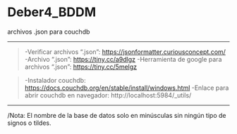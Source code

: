 # Deber4_BDDM
archivos .json para couchdb

---------------------------------------------------------------------------------
>-Verificar archivos “.json”: https://jsonformatter.curiousconcept.com/ 
>-Archivo “.json”: https://tiny.cc/a9dlgz 
>-Herramienta de google para archivos “.json”: https://tiny.cc/5melgz 

>-Instalador couchdb: https://docs.couchdb.org/en/stable/install/windows.html
>-Enlace para abrir couchdb en navegador: http://localhost:5984/_utils/ 
-------------------------------------------------------------------------------

/Nota: El nombre de la base de datos solo en minúsculas sin ningún tipo de signos o tildes.
